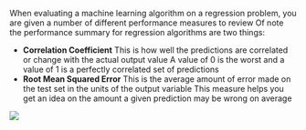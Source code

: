 When evaluating a machine learning algorithm on a regression problem, you are given a number
of different performance measures to review Of note the performance summary for regression
algorithms are two things:
- **Correlation Coefficient** This is how well the predictions are correlated or change with
the actual output value A value of 0 is the worst and a value of 1 is a perfectly correlated
set of predictions
- **Root Mean Squared Error** This is the average amount of error made on the test set
in the units of the output variable This measure helps you get an idea on the amount a
given prediction may be wrong on average

![](https://github.com/fenago/katacoda-scenarios/raw/master/machine-learning-mastery-weka/machine-learning-mastery-weka-chapter-15/steps/images/76.png)